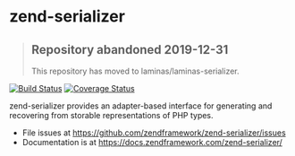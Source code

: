 # zend-serializer

> ## Repository abandoned 2019-12-31
>
> This repository has moved to laminas/laminas-serializer.

[![Build Status](https://secure.travis-ci.org/zendframework/zend-serializer.svg?branch=master)](https://secure.travis-ci.org/zendframework/zend-serializer)
[![Coverage Status](https://coveralls.io/repos/github/zendframework/zend-serializer/badge.svg?branch=master)](https://coveralls.io/github/zendframework/zend-serializer?branch=master)

zend-serializer provides an adapter-based interface for generating and
recovering from storable representations of PHP types.

- File issues at https://github.com/zendframework/zend-serializer/issues
- Documentation is at https://docs.zendframework.com/zend-serializer/